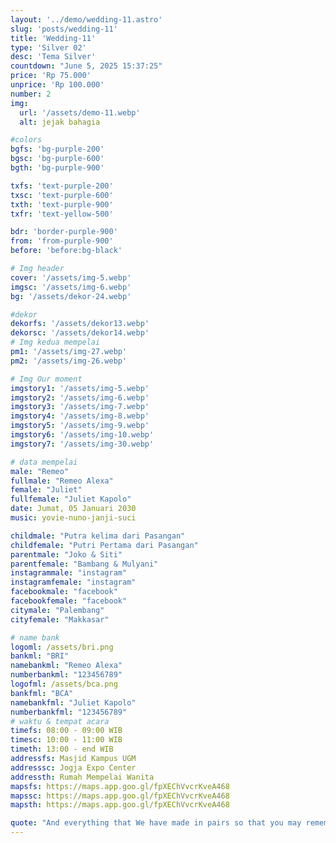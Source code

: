 ```yaml
---
layout: '../demo/wedding-11.astro'
slug: 'posts/wedding-11'
title: 'Wedding-11'
type: 'Silver 02'
desc: 'Tema Silver'
countdown: "June 5, 2025 15:37:25"
price: 'Rp 75.000'
unprice: 'Rp 100.000'
number: 2
img:
  url: '/assets/demo-11.webp'
  alt: jejak bahagia

#colors
bgfs: 'bg-purple-200'
bgsc: 'bg-purple-600'
bgth: 'bg-purple-900'

txfs: 'text-purple-200'
txsc: 'text-purple-600'
txth: 'text-purple-900'
txfr: 'text-yellow-500'

bdr: 'border-purple-900'
from: 'from-purple-900'
before: 'before:bg-black'

# Img header
cover: '/assets/img-5.webp'
imgsc: '/assets/img-6.webp'
bg: '/assets/dekor-24.webp'

#dekor
dekorfs: '/assets/dekor13.webp'
dekorsc: '/assets/dekor14.webp'
# Img kedua mempelai
pm1: '/assets/img-27.webp'
pm2: '/assets/img-26.webp'

# Img Our moment
imgstory1: '/assets/img-5.webp'
imgstory2: '/assets/img-6.webp'
imgstory3: '/assets/img-7.webp'
imgstory4: '/assets/img-8.webp'
imgstory5: '/assets/img-9.webp'
imgstory6: '/assets/img-10.webp'
imgstory7: '/assets/img-30.webp'

# data mempelai
male: "Remeo"
fullmale: "Remeo Alexa"
female: "Juliet"
fullfemale: "Juliet Kapolo"
date: Jumat, 05 Januari 2030
music: yovie-nuno-janji-suci

childmale: "Putra kelima dari Pasangan"
childfemale: "Putri Pertama dari Pasangan"
parentmale: "Joko & Siti"
parentfemale: "Bambang & Mulyani"
instagrammale: "instagram"
instagramfemale: "instagram"
facebookmale: "facebook"
facebookfemale: "facebook"
citymale: "Palembang"
cityfemale: "Makkasar"

# name bank
logoml: /assets/bri.png
bankml: "BRI"
namebankml: "Remeo Alexa"
numberbankml: "123456789"
logofml: /assets/bca.png
bankfml: "BCA"
namebankfml: "Juliet Kapolo"
numberbankfml: "123456789"
# waktu & tempat acara
timefs: 08:00 - 09:00 WIB
timesc: 10:00 - 11:00 WIB
timeth: 13:00 - end WIB
addressfs: Masjid Kampus UGM
addresssc: Jogja Expo Center
addressth: Rumah Mempelai Wanita
mapsfs: https://maps.app.goo.gl/fpXEChVvcrKveA468 
mapssc: https://maps.app.goo.gl/fpXEChVvcrKveA468
mapsth: https://maps.app.goo.gl/fpXEChVvcrKveA468

quote: "And everything that We have made in pairs so that you may remember (the greatness of Allah). Q.S Adz-Dzariat verse 49"
---
```

